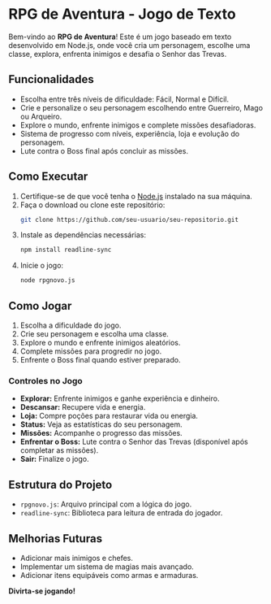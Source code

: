 # RPG de Aventura - Jogo de Texto

Bem-vindo ao **RPG de Aventura**! Este é um jogo baseado em texto desenvolvido em Node.js, onde você cria um personagem, escolhe uma classe, explora, enfrenta inimigos e desafia o Senhor das Trevas.

## Funcionalidades

- Escolha entre três níveis de dificuldade: Fácil, Normal e Difícil.
- Crie e personalize o seu personagem escolhendo entre Guerreiro, Mago ou Arqueiro.
- Explore o mundo, enfrente inimigos e complete missões desafiadoras.
- Sistema de progresso com níveis, experiência, loja e evolução do personagem.
- Lute contra o Boss final após concluir as missões.

## Como Executar

1. Certifique-se de que você tenha o [Node.js](https://nodejs.org/) instalado na sua máquina.
2. Faça o download ou clone este repositório:
   ```bash
   git clone https://github.com/seu-usuario/seu-repositorio.git
   ```
3. Instale as dependências necessárias:
   ```bash
   npm install readline-sync
   ```
4. Inicie o jogo:
   ```bash
   node rpgnovo.js
   ```

## Como Jogar

1. Escolha a dificuldade do jogo.
2. Crie seu personagem e escolha uma classe.
3. Explore o mundo e enfrente inimigos aleatórios.
4. Complete missões para progredir no jogo.
5. Enfrente o Boss final quando estiver preparado.

### Controles no Jogo

- **Explorar:** Enfrente inimigos e ganhe experiência e dinheiro.
- **Descansar:** Recupere vida e energia.
- **Loja:** Compre poções para restaurar vida ou energia.
- **Status:** Veja as estatísticas do seu personagem.
- **Missões:** Acompanhe o progresso das missões.
- **Enfrentar o Boss:** Lute contra o Senhor das Trevas (disponível após completar as missões).
- **Sair:** Finalize o jogo.

## Estrutura do Projeto

- `rpgnovo.js`: Arquivo principal com a lógica do jogo.
- `readline-sync`: Biblioteca para leitura de entrada do jogador.

## Melhorias Futuras

- Adicionar mais inimigos e chefes.
- Implementar um sistema de magias mais avançado.
- Adicionar itens equipáveis como armas e armaduras.

**Divirta-se jogando!**
